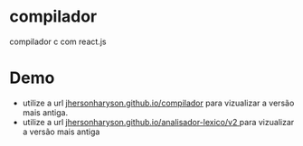 # compilador
compilador c com react.js

# Demo
* utilize a url [jhersonharyson.github.io/compilador](jhersonharyson.github.io/compilador) para vizualizar a versão mais antiga.
* utilize a url [jhersonharyson.github.io/analisador-lexico/v2 ](jhersonharyson.github.io/analisador-lexico/v2 ) para vizualizar a versão mais antiga
